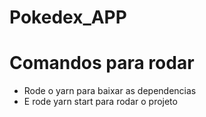 # Pokedex_APP


# Comandos para rodar
- Rode o yarn para baixar as dependencias
- E rode yarn start para rodar o projeto
